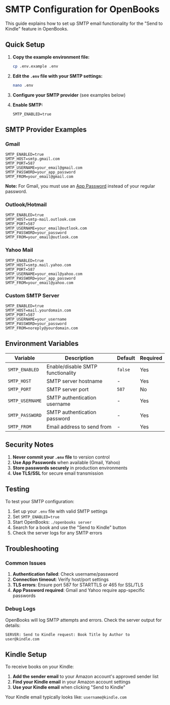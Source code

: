 # SMTP Configuration for OpenBooks

This guide explains how to set up SMTP email functionality for the "Send to Kindle" feature in OpenBooks.

## Quick Setup

1. **Copy the example environment file:**
   ```bash
   cp .env.example .env
   ```

2. **Edit the `.env` file with your SMTP settings:**
   ```bash
   nano .env
   ```

3. **Configure your SMTP provider** (see examples below)

4. **Enable SMTP:**
   ```
   SMTP_ENABLED=true
   ```

## SMTP Provider Examples

### Gmail
```env
SMTP_ENABLED=true
SMTP_HOST=smtp.gmail.com
SMTP_PORT=587
SMTP_USERNAME=your_email@gmail.com
SMTP_PASSWORD=your_app_password
SMTP_FROM=your_email@gmail.com
```

**Note:** For Gmail, you must use an [App Password](https://support.google.com/accounts/answer/185833) instead of your regular password.

### Outlook/Hotmail
```env
SMTP_ENABLED=true
SMTP_HOST=smtp-mail.outlook.com
SMTP_PORT=587
SMTP_USERNAME=your_email@outlook.com
SMTP_PASSWORD=your_password
SMTP_FROM=your_email@outlook.com
```

### Yahoo Mail
```env
SMTP_ENABLED=true
SMTP_HOST=smtp.mail.yahoo.com
SMTP_PORT=587
SMTP_USERNAME=your_email@yahoo.com
SMTP_PASSWORD=your_app_password
SMTP_FROM=your_email@yahoo.com
```

### Custom SMTP Server
```env
SMTP_ENABLED=true
SMTP_HOST=mail.yourdomain.com
SMTP_PORT=587
SMTP_USERNAME=your_username
SMTP_PASSWORD=your_password
SMTP_FROM=noreply@yourdomain.com
```

## Environment Variables

| Variable | Description | Default | Required |
|----------|-------------|---------|----------|
| `SMTP_ENABLED` | Enable/disable SMTP functionality | `false` | Yes |
| `SMTP_HOST` | SMTP server hostname | - | Yes |
| `SMTP_PORT` | SMTP server port | `587` | No |
| `SMTP_USERNAME` | SMTP authentication username | - | Yes |
| `SMTP_PASSWORD` | SMTP authentication password | - | Yes |
| `SMTP_FROM` | Email address to send from | - | Yes |

## Security Notes

1. **Never commit your `.env` file** to version control
2. **Use App Passwords** when available (Gmail, Yahoo)
3. **Store passwords securely** in production environments
4. **Use TLS/SSL** for secure email transmission

## Testing

To test your SMTP configuration:

1. Set up your `.env` file with valid SMTP settings
2. Set `SMTP_ENABLED=true`
3. Start OpenBooks: `./openbooks server`
4. Search for a book and use the "Send to Kindle" button
5. Check the server logs for any SMTP errors

## Troubleshooting

### Common Issues

1. **Authentication failed**: Check username/password
2. **Connection timeout**: Verify host/port settings
3. **TLS errors**: Ensure port 587 for STARTTLS or 465 for SSL/TLS
4. **App Password required**: Gmail and Yahoo require app-specific passwords

### Debug Logs

OpenBooks will log SMTP attempts and errors. Check the server output for details:
```
SERVER: Send to Kindle request: Book Title by Author to user@kindle.com
```

## Kindle Setup

To receive books on your Kindle:

1. **Add the sender email** to your Amazon account's approved sender list
2. **Find your Kindle email** in your Amazon account settings
3. **Use your Kindle email** when clicking "Send to Kindle"

Your Kindle email typically looks like: `username@kindle.com`
